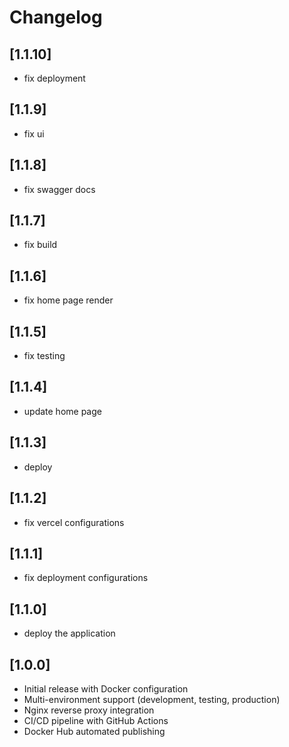 # Changelog

## [1.1.10]

- fix deployment

## [1.1.9]

- fix ui

## [1.1.8]

- fix swagger docs

## [1.1.7]

- fix build

## [1.1.6]

- fix home page render

## [1.1.5]

- fix testing

## [1.1.4]

- update home page

## [1.1.3]

- deploy

## [1.1.2]

- fix vercel configurations

## [1.1.1]

- fix deployment configurations

## [1.1.0]

- deploy the application

## [1.0.0]

- Initial release with Docker configuration
- Multi-environment support (development, testing, production)
- Nginx reverse proxy integration
- CI/CD pipeline with GitHub Actions
- Docker Hub automated publishing
